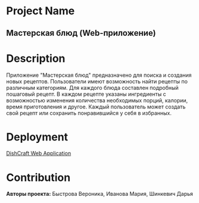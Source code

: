# Project Name
## Мастерская блюд (Web-приложение)

# Description
Приложение "Мастерская блюд" предназначено для поиска и создания новых рецептов. Пользователи имеют возможность найти рецепты по различным категориям. 
Для каждого блюда составлен подробный пошаговый рецепт. В каждом рецепте указаны ингредиенты с возможностью изменения количества необходимых порций, 
калории, время приготовления и другое. Каждый пользователь может создать свой рецепт или сохранить понравившийся у себя в избранных.

# Deployment 
[DishCraft Web Application](https://project13a-web-dishcraft-ae3pyy2q2-maryiv76s-projects.vercel.app/)

# Contribution
**Авторы проекта:** Быстрова Вероника, Иванова Мария, Шинкевич Дарья 

